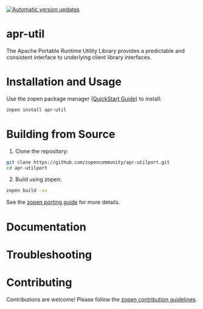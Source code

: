 [![Automatic version updates](https://github.com/zopencommunity/apr-utilport/actions/workflows/bump.yml/badge.svg)](https://github.com/ZOSOpenTools/apr-utilport/actions/workflows/bump.yml)

# apr-util

The Apache Portable Runtime Utility Library provides a predictable and consistent interface to underlying client library interfaces.

# Installation and Usage

Use the zopen package manager ([QuickStart Guide](https://zopen.community/#/Guides/QuickStart)) to install:
```bash
zopen install apr-util
```

# Building from Source

1. Clone the repository:
```bash
git clone https://github.com/zopencommunity/apr-utilport.git
cd apr-utilport
```
2. Build using zopen:
```bash
zopen build -vv
```

See the [zopen porting guide](https://zopen.community/#/Guides/Porting) for more details.

# Documentation


# Troubleshooting

# Contributing
Contributions are welcome! Please follow the [zopen contribution guidelines](https://github.com/zopencommunity/meta/blob/main/CONTRIBUTING.md).
